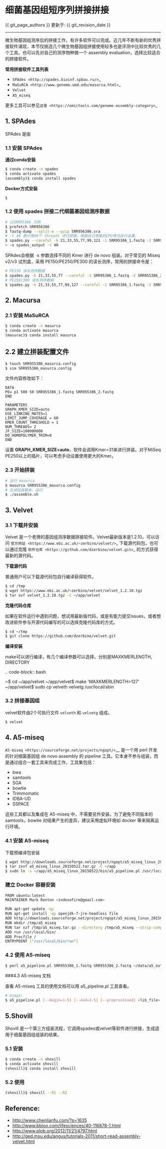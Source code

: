 # 细菌基因组短序列拼接拼接

{{ git_page_authors }} 更新于: {{ git_revision_date }}

---

微生物基因组测序后的拼接工作，有许多软件可以完成。近几年不断有新的优秀拼接软件涌现，本节仅挑选几个微生物基因组拼接使用较多也是评测中比较优秀的几个工具。也可以先对自己的测序物种做一个 assembly evaluation，选择比较适合的拼接软件。

**常用拼接软件工具列表**

- `SPAdes <http://spades.bioinf.spbau.ru/>`_
- `MaSuRCA <http://www.genome.umd.edu/masurca.html>`_
- `Velvet`
- `A5_miseq`

更多工具可以参见`这里 <https://omictools.com/genome-assembly-category>`_

## 1. SPAdes

SPAdes 是由

### 1.1 安装 SPAdes

**通过conda安装**

```bash
$ conda create -n spades
$ conda activate spades
(assembly)$ conda install spades
```

**Docker方式安装**

```bash
$
```

### 1.2 使用 spades 拼接二代细菌基因组测序数据

```bash
# 以SRR95386 为例
$ prefetch SRR956386
$ fastq-dump --split-e --gzip SRR956386.sra
# -t 40 表示用40个 threads 进行拼接，根据自己电脑的CPU情况自行设置。
$ spades.py --careful -k 21,33,55,77,99,121 -1 SRR95386_1.fastq -2 SRR955386_2.fastq \
> -o spades_output -t 40
```

SPAdes会根据 `-k` 参数选择不同的 Kmer 进行 de novo 组装。对于常见的 Miseq v2/v3 试剂盒，采用 PE150/PE250/PE300 的读长测序，常用的拼接命令是：

```bash
# PE150 读长测序数据
$ spades.py -k 21,33,55,77 --careful -1 SRR95386_1.fastq -2 SRR955386_2.fastq -o SRR95386_output -t 40
# PE250/300 读长测序数据
$ spades.py -k 21,33,55,77,99,127 --careful -1 SRR95386_1.fastq -2 SRR955386_2.fastq -o SRR95386_output -t 40
```

## 2. Macursa

### 2.1 安装 MaSuRCA

```bash
$ conda create -n masurca
$ conda activate masurca
(masurac)$ conda install masurca
```

## 2.2 建立拼装配置文件

```bash
$ touch SRR955386_masurca.config
$ vim SRR955386_masurca.config
```

文件内容修改如下：

```
DATA
PE= p1 500 50 SRR955386_1.fastq SRR955386_2.fastq
END

PARAMETERS
GRAPH_KMER_SIZE=auto
USE_LINKING_MATES=1
LIMIT_JUMP_COVERAGE = 60
KMER_COUNT_THRESHOLD = 1
NUM_THREADS= 2
JF_SIZE=100000000
DO_HOMOPOLYMER_TRIM=0
END
```

设置 **GRAPH_KMER_SIZE=auto**，软件会调用Kmer=31来进行拼装。对于MiSeq PE250以上的插片，可以考虑手动设置使用更大的Kmer。

### 2.3 开始拼装

```bash
# 运行 masurca
$ masurca SRR955386_masurca.config
# 生成组装脚本，运行
$ ./assemble.sh
```

## 3. Velvet

### 3.1 下载并安装

Velvet 是一个老牌的基因组测序数据拼接软件。Velvet最新版本是1.2.10，可以访问 `官方网站 <https://www.ebi.ac.uk/~zerbino/velvet/>`_ 下载源代码包，也可以通过克隆 `软件仓库 <https://github.com/dzerbino/velvet.git>`_ 的方式获得最新的源代码。

**下载源代码**

普通用户可以下载源代码包自行编译获得软件。

```bash
$ cd /tmp
$ wget https://www.ebi.ac.uk/~zerbino/velvet/velvet_1.2.10.tgz
$ tar xvf velvet_1.2.10.tgz -C ~/app/velvet
```

**克隆代码仓库**

如果在软件运行中遇到问题，想试用最新版代码，或是有能力提交issues，或者想改进软件参与开源代码编写的可以选择克隆代码库的方式。

```bash
$ cd ~/tmp
$ git clone https://github.com/dzerbino/velvet.git
```

**编译安装**

make可以进行编译，有几个编译参数可以选择，分别是MAXKMERLENGTH, DIRECTORY

.. code-block:: bash

   ~$ cd ~/app/velvet
   ~/app/velvet$ make 'MAXKMERLENGTH=127'
   ~/app/velvet$ sudo cp velveth velvetg /usr/local/sbin

### 3.2 拼接基因组

velvet软件由2个可执行文件 `velveth` 和 `velvetg` 组成。

```bash
$ velvet
```

## 4. A5-miseq

`A5-miseq <https://sourceforge.net/projects/ngopt/>`__ 是一个用 perl
开发的针对细菌基因组 de novo assembly 的 pipeline
工具。它本身不参与组装，而是通过组合一套工具来完成工作，工具集包括：

- bwa
- samtools
- SGA
- bowtie
- Trimmomatic
- IDBA-UD
- SSPACE

这些工具都以及集成在 A5-miseq 中，不需要另外安装。为了避免不同版本的
samtools，bowtie 对结果产生的差异，建议采用虚拟环境如 docker
等来隔离运行环境。

### 4.1 安装 A5-miseq

下载预编译包安装

```bash
$ wget http://downloads.sourceforge.net/project/ngopt/a5_miseq_linux_20150522.tar.gz
$ tar zxvf a5_miseq_linux_20150522.tar.gz -C ~/app
$ sudo ln -s ~/app/a5_miseq_linux_20150522/bin/a5_pipeline.pl /usr/local/sbin
```

### 建立 Docker 容器安装

```bash
FROM ubuntu:latest
MAINTAINER Mark Renton <indexofire@gmail.com>

RUN apt-get update -qy
RUN apt-get install -qy openjdk-7-jre-headless file
ADD http://downloads.sourceforge.net/project/ngopt/a5_miseq_linux_20150522.tar.gz /tmp/a5_miseq.tar.gz
RUN mkdir /tmp/a5_miseq
RUN tar xzf /tmp/a5_miseq.tar.gz --directory /tmp/a5_miseq --strip-components=1
ADD run /usr/local/bin/
ADD Procfile /
ENTRYPOINT ["/usr/local/bin/run"]
```

### 4.2 使用 A5-miseq

```bash
$ perl a5_pipeline.pl SRR955386_1.fastq SRR955386_2.fastq ~/data/a5_output
```

###4.3 A5-miseq 文档

查看 A5-miseq 工具的使用文档可以用 a5_pipeline.pl 工具查看。

```bash
# Usage:
$ a5_pipeline.pl [--begin=1-5] [--end=1-5] [--preprocessed] <lib_file> <out_base>
```

## 5.Shovill

Shovill 是一个第三方组装流程，它调用spades或velvet等软件进行拼接，生成适用于细菌基因组组装的结果。

### 5.1 安装

```bash
$ conda create -n shovill
$ conda activate shovill
(shovill)$ conda install shovill
```

### 5.2 使用

```bash
(shovill)$ shovill --R1 --R2
```

## Reference:

* http://www.chenlianfu.com/?p=1635
* http://www.bbioo.com/lifesciences/40-116878-1.html
* http://www.plob.org/2012/11/21/4797.html
* http://ged.msu.edu/angus/tutorials-2011/short-read-assembly-velvet.html

